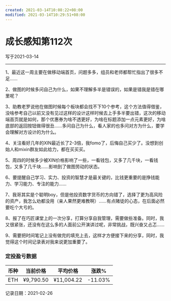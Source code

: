 ```yaml
---
created: 2021-03-14T10:08:22+08:00
modified: 2021-03-14T10:29:51+08:00
---
```


# 成长感知第112次

写于2021-03-14

-----

1、最近这一周主要在做移动端首页，问题多多，组员和老师都帮忙指出了很多不足……

2、做图的时候多问自己为什么，如果不理解多半是错误的，如果是错我是错在哪里呢？

3、助教老罗说他在做图时候每个板块都会找不下10个参考，这个方法值得借鉴，没啥参考自己以前又没有见过这样的设计这样时候去上手多半要出错，这次的移动端首页就是如何，那个优惠券为啥不透更好，为啥在标题添加一点元素更好，为啥底部的返回按钮做得很丑……多问自己为什么，看人家的也多问对方为什么，要学会理解对方设计的为什么。

4、关注看好几年的XIN最近长了2-3倍，我fomo了，后悔自己买少了。没想到创始人和mixin群友如此给力，都在买买买。

5、周四的时候多少被XIN价格影响了一些，一看钱包，又多了几千块，一看钱包，又多了几千块……影响到了做图劳动的状态。

6、要提醒自己学习、实力、投资的智慧才是最关键的，比钱更重要的是挣钱能力、学习能力、专注的能力……

7、我哥其实是个聪明boy，但是他投资数字货币的方向错了，选择了更为高风险的资产，我怎么劝都没用（亲人果然更难教啊）……有点赌徒的心态，在后面必然要吃个大亏的。

8、报了在巧匠课堂上的一次分享，打算分享自我管理，需要做些准备。同时，我又很紧张，还没有在这么多的人面前公开演讲过呢，非常挑战，既兴奋又忐忑……

9、需要把时间笔记上没有做完的填充上去，这样才方便接下来的分享，同时，我觉得这个时间记录表对我来说更加重要了。

### 定投盈亏数据

| 币种 | 当前价格 | 平均价格 |  涨跌%  |  
| :--: | :----------: | :----------: | :-----: |
| ETH  |  ¥9,790.50|   ¥11,004.22 | -11.03% | 

记录日期：2021-02-26